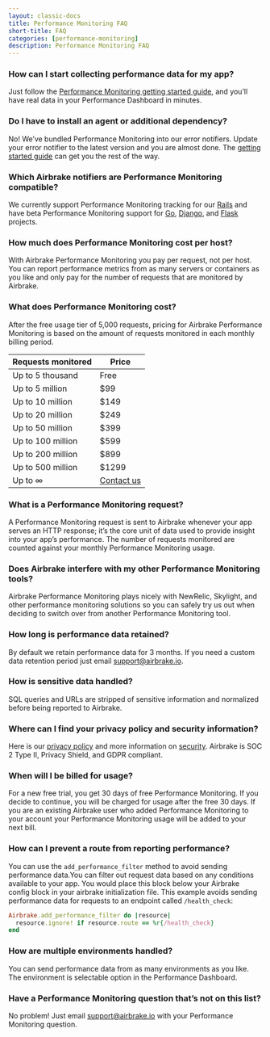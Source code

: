 ```yaml
---
layout: classic-docs
title: Performance Monitoring FAQ
short-title: FAQ
categories: [performance-monitoring]
description: Performance Monitoring FAQ
---
```


### How can I start collecting performance data for my app?

Just follow the [Performance Monitoring getting started
guide](/docs/performance-monitoring/getting-started/), and you’ll
have real data in your Performance Dashboard in minutes.

### Do I have to install an agent or additional dependency?

No! We’ve bundled Performance Monitoring into our error notifiers. Update your
error notifier to the latest version and you are almost done. The [getting
started guide](/docs/performance-monitoring/getting-started/) can
get you the rest of the way.

### Which Airbrake notifiers are Performance Monitoring compatible?

We currently support Performance Monitoring tracking for our
[Rails](/docs/performance-monitoring/getting-started/) and have beta
Performance Monitoring support for
[Go](https://github.com/airbrake/gobrake#sending-routes-stats),
[Django](https://github.com/airbrake/pybrake#django-integration), and
[Flask](https://github.com/airbrake/pybrake#flask-integration) projects.

### How much does Performance Monitoring cost per host?

With Airbrake Performance Monitoring you pay per request, not per host. You can
report performance metrics from as many servers or containers as you like and
only pay for the number of requests that are monitored by Airbrake.

### What does Performance Monitoring cost?

After the free usage tier of 5,000 requests, pricing for Airbrake Performance
Monitoring is based on the amount of requests monitored in each monthly billing
period.

| Requests monitored | Price      |
|--------------------|------------|
| Up to 5 thousand   | Free       |
| Up to 5 million    | $99        |
| Up to 10 million   | $149       |
| Up to 20 million   | $249       |
| Up to 50 million   | $399       |
| Up to 100 million  | $599       |
| Up to 200 million  | $899       |
| Up to 500 million  | $1299      |
| Up to ∞            | [Contact us](mailto:sales@airbrake.io) |

### What is a Performance Monitoring request?

A Performance Monitoring request is sent to Airbrake whenever your app serves
an HTTP response; it’s the core unit of data used to provide insight into your
app’s performance. The number of requests monitored are counted against your
monthly Performance Monitoring usage.

### Does Airbrake interfere with my other Performance Monitoring tools?

Airbrake Performance Monitoring plays nicely with NewRelic, Skylight, and other
performance monitoring solutions so you can safely try us out when deciding to
switch over from another Performance Monitoring tool.

### How long is performance data retained?

By default we retain performance data for 3 months. If you need a custom data
retention period just email [support@airbrake.io](mailto:support@airbrake.io).

### How is sensitive data handled?

SQL queries and URLs are stripped of sensitive information and normalized
before being reported to Airbrake.

### Where can I find your privacy policy and security information?

Here is our [privacy policy](https://airbrake.io/privacy) and more information
on [security](https://airbrake.io/product/security). Airbrake is SOC 2 Type II,
Privacy Shield, and GDPR compliant.

### When will I be billed for usage?

For a new free trial, you get 30 days of free Performance Monitoring. If you
decide to continue, you will be charged for usage after the free 30 days. If
you are an existing Airbrake user who added Performance Monitoring to your
account your Performance Monitoring usage will be added to your next bill.

### How can I prevent a route from reporting performance?

You can use the `add_performance_filter` method to avoid sending performance
data.You can filter out request data based on any conditions available to your
app. You would place this block below your Airbrake config block in your
airbrake initialization file. This example avoids sending performance data for
requests to an endpoint called `/health_check`:

```ruby
Airbrake.add_performance_filter do |resource|
  resource.ignore! if resource.route == %r{/health_check}
end
```

### How are multiple environments handled?

You can send performance data from as many environments as you like. The
environment is selectable option in the Performance Dashboard.

### Have a Performance Monitoring question that’s not on this list?

No problem! Just email [support@airbrake.io](mailto:support@airbrake.io) with
your Performance Monitoring question.
